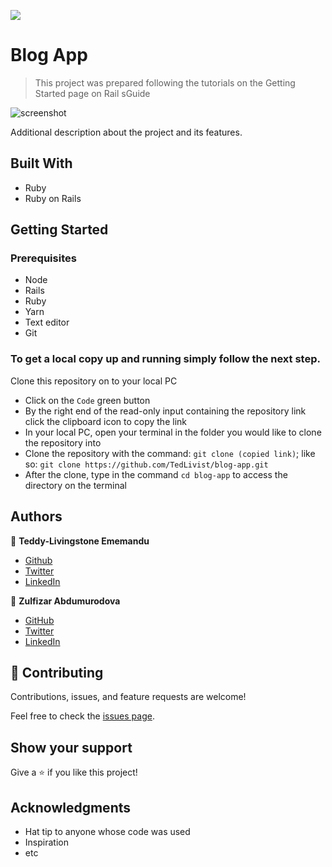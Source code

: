 ![](https://img.shields.io/badge/Microverse-blueviolet)

# Blog App

> This project was prepared following the tutorials on the Getting Started page on Rail sGuide

![screenshot](./app_screenshot.png)

Additional description about the project and its features.

## Built With

- Ruby
- Ruby on Rails

## Getting Started

### Prerequisites

- Node
- Rails
- Ruby
- Yarn
- Text editor
- Git

### To get a local copy up and running simply follow the next step.

Clone this repository on to your local PC
- Click on the `Code` green button
- By the right end of the read-only input containing the repository link click the clipboard icon to copy the link
- In your local PC, open your terminal in the folder you would like to clone the repository into
- Clone the repository with the command: `git clone (copied link)`; like so: `git clone https://github.com/TedLivist/blog-app.git`
- After the clone, type in the command `cd blog-app` to access the directory on the terminal

## Authors

👤 **Teddy-Livingstone Ememandu**

- [Github](https://github.com/TedLivist)
- [Twitter](https://twitter.com/iamxted)
- [LinkedIn](https://linkedin.com/in/tememandu)

👤 **Zulfizar Abdumurodova**

- [GitHub](https://github.com/AbdumurodovaZulfizar)
- [Twitter](https://twitter.com/Zulfiza70357085)
- [LinkedIn](https://linkedin.com/in/zulfizarabdumurodova/)

## 🤝 Contributing

Contributions, issues, and feature requests are welcome!

Feel free to check the [issues page](../../issues/).

## Show your support

Give a ⭐️ if you like this project!

## Acknowledgments

- Hat tip to anyone whose code was used
- Inspiration
- etc
